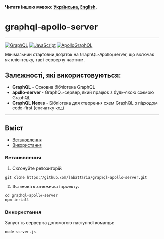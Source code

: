 **Читати іншою мовою: [Українська](README.ukr.md), [English](README.md).**

# graphql-apollo-server

---

[![GraphQL](https://img.shields.io/badge/GraphQl-E10098?style=for-the-badge&logo=graphql&logoColor=white)](#)
[![JavaScript](https://img.shields.io/badge/JavaScript-323330?style=for-the-badge&logo=javascript&logoColor=F7DF1E)](#)
[![ApolloGraphQL](https://img.shields.io/badge/-ApolloGraphQL-311C87?style=for-the-badge&logo=apollo-graphql)](#)

Мінімальний стартовий додаток на GraphQL-Apollo/Server, що включає як клієнтську, так і серверну частини.

## Залежностi, якi використовуються:

- **GraphQL** - Основна бібліотека GraphQL
- **apollo-server** - GraphQL-сервер, який працює з будь-якою схемою GraphQL
- **GraphQL Nexus** - Бібліотека для створення схем GraphQL з підходом code-first (спочатку код)

---

## Вміст

- [Встановлення](#Встановлення)
- [Використання](#Використання)

### Встановлення

1. Склонуйте репозиторій:

```shell
git clone https://github.com/labattaria/graphql-apollo-server.git
```

2. Встановіть залежності проекту:

```shell
cd graphql-apollo-server
npm install
```

### Використання

Запустіть сервер за допомогою наступної команди:

```shell
node server.js
```
